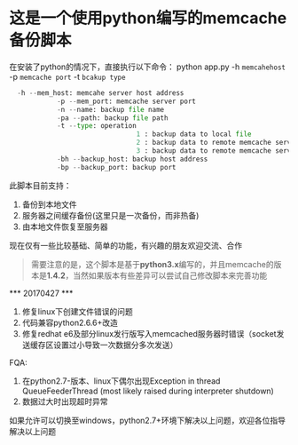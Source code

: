 # 这是一个使用python编写的memcache备份脚本

在安装了python的情况下，直接执行以下命令：
python app.py -h ```memcahehost``` -p ```memcache port``` -t ```bcakup type```
```python
  -h --mem_host: memcahe server host address
            -p --mem_port: memcache server port 
            -n --name: backup file name
            -pa --path: backup file path
            -t --type: operation 
                                1 : backup data to local file
                                2 : backup data to remote memcache server
                                3 : backup data to remote memcache server by local file
            -bh --backup_host: backup host address
            -bp --backup_port: backup port 
```
此脚本目前支持：
1. 备份到本地文件
2. 服务器之间缓存备份(这里只是一次备份，而非热备)
3. 由本地文件恢复至服务器

现在仅有一些比较基础、简单的功能，有兴趣的朋友欢迎交流、合作



> 需要注意的是，这个脚本是基于**python3.x**编写的，并且memcache的版本是**1.4.2**，当然如果版本有些差异可以尝试自己修改脚本来完善功能

*** 20170427 ***
1. 修复linux下创建文件错误的问题
2. 代码兼容python2.6.6+改造
3. 修复redhat e6及部分linux发行版写入memcached服务器时错误（socket发送缓存区设置过小导致一次数据分多次发送）

FQA:
1. 在python2.7-版本、linux下偶尔出现Exception in thread QueueFeederThread (most likely raised during interpreter shutdown)
2. 数据过大时出现超时异常

如果允许可以切换至windows，python2.7+环境下解决以上问题，欢迎各位指导解决以上问题




